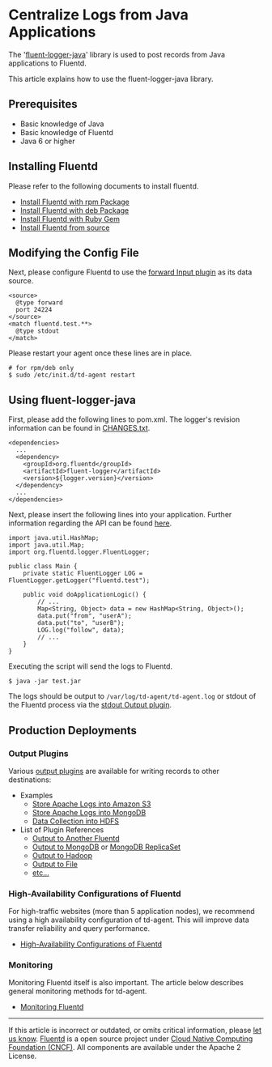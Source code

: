 Centralize Logs from Java Applications
======================================

The '[fluent-logger-java](http://github.com/fluent/fluent-logger-java)'
library is used to post records from Java applications to Fluentd.

This article explains how to use the fluent-logger-java library.


Prerequisites
-------------

-   Basic knowledge of Java
-   Basic knowledge of Fluentd
-   Java 6 or higher

Installing Fluentd
------------------

Please refer to the following documents to install fluentd.

-   [Install Fluentd with rpm Package](install-by-rpm)
-   [Install Fluentd with deb Package](install-by-deb)
-   [Install Fluentd with Ruby Gem](install-by-gem)
-   [Install Fluentd from source](install-from-source)

Modifying the Config File
-------------------------

Next, please configure Fluentd to use the [forward Input
plugin](in_forward) as its data source.

``` {.CodeRay}
<source>
  @type forward
  port 24224
</source>
<match fluentd.test.**>
  @type stdout
</match>
```

Please restart your agent once these lines are in place.

``` {.CodeRay}
# for rpm/deb only
$ sudo /etc/init.d/td-agent restart
```

Using fluent-logger-java
------------------------

First, please add the following lines to pom.xml. The logger's revision
information can be found in
[CHANGES.txt](https://github.com/fluent/fluent-logger-java/blob/master/CHANGES.txt).

``` {.CodeRay}
<dependencies>
  ...
  <dependency>
    <groupId>org.fluentd</groupId>
    <artifactId>fluent-logger</artifactId>
    <version>${logger.version}</version>
  </dependency>
  ...
</dependencies>
```

Next, please insert the following lines into your application. Further
information regarding the API can be found
[here](https://github.com/fluent/fluent-logger-java).

``` {.CodeRay}
import java.util.HashMap;
import java.util.Map;
import org.fluentd.logger.FluentLogger;

public class Main {
    private static FluentLogger LOG = FluentLogger.getLogger("fluentd.test");

    public void doApplicationLogic() {
        // ...
        Map<String, Object> data = new HashMap<String, Object>();
        data.put("from", "userA");
        data.put("to", "userB");
        LOG.log("follow", data);
        // ...
    }
}
```

Executing the script will send the logs to Fluentd.

``` {.CodeRay}
$ java -jar test.jar
```

The logs should be output to `/var/log/td-agent/td-agent.log` or stdout
of the Fluentd process via the [stdout Output plugin](out_stdout).

Production Deployments
----------------------

### Output Plugins

Various [output plugins](output-plugin-overview) are available for
writing records to other destinations:

-   Examples
    -   [Store Apache Logs into Amazon S3](apache-to-s3)
    -   [Store Apache Logs into MongoDB](apache-to-mongodb)
    -   [Data Collection into HDFS](http-to-hdfs)
-   List of Plugin References
    -   [Output to Another Fluentd](out_forward)
    -   [Output to MongoDB](out_mongo) or [MongoDB
        ReplicaSet](out_mongo_replset)
    -   [Output to Hadoop](out_webhdfs)
    -   [Output to File](out_file)
    -   [etc...](http://fluentd.org/plugin/)

### High-Availability Configurations of Fluentd

For high-traffic websites (more than 5 application nodes), we recommend
using a high availability configuration of td-agent. This will improve
data transfer reliability and query performance.

-   [High-Availability Configurations of Fluentd](high-availability)

### Monitoring

Monitoring Fluentd itself is also important. The article below describes
general monitoring methods for td-agent.

-   [Monitoring Fluentd](monitoring)


------------------------------------------------------------------------

If this article is incorrect or outdated, or omits critical information,
please [let us
know](https://github.com/fluent/fluentd-docs/issues?state=open).
[Fluentd](http://www.fluentd.org/) is a open source project under [Cloud
Native Computing Foundation (CNCF)](https://cncf.io/). All components
are available under the Apache 2 License.
